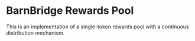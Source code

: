 # BarnBridge Rewards Pool

This is an implementation of a single-token rewards pool with a continuous distribution mechanism.
